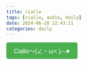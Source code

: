 ```yaml
---
title: ciallo
tags: [ciallo, audio, daily]
date: 2024-06-18 22:43:11
categories: daily
---
```


<button id="play-audio" style="padding: 10px 20px; background-color: #4CAF50; color: white; border: none; border-radius: 5px; cursor: pointer; font-size: 16px;">Ciallo～(∠・ω< )⌒★</button>

<script>
  var audio = new Audio('czxieddan.github.io/audio/ciallo.mp3'); // 替换为您的音频文件URL
  document.getElementById('play-audio').addEventListener('click', function() {
    audio.play();
  });
</script>
